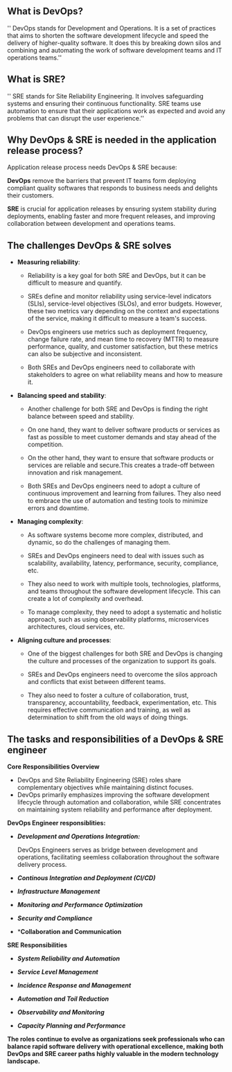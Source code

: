 ## What is DevOps?
'' DevOps stands for Development and Operations. It is a set of practices that aims to shorten the software development lifecycle and speed the delivery of higher-quality software. It does this by breaking down silos and combining and automating the work of software development teams and IT operations teams.''

## What is SRE?

'' SRE stands for Site Reliability Engineering. It involves safeguarding systems and ensuring their continuous functionality. SRE teams use automation to ensure that their applications work as expected and avoid any problems that can disrupt the user experience.''


## Why DevOps & SRE is needed in the application release process?

Application release process needs DevOps & SRE because:

**DevOps** remove the barriers that prevent IT teams form deploying compliant quality softwares that responds to business needs and delights their customers.

**SRE** is crucial for application releases by ensuring system stability during deployments, enabling faster and more frequent releases, and improving collaboration between development and operations teams. 



## The challenges DevOps & SRE solves

- **Measuring reliability**: 

    - Reliability is a key goal for both SRE and DevOps, but it can be difficult to measure and quantify. 

    - SREs define and monitor reliability using service-level indicators (SLIs), service-level objectives (SLOs), and error budgets. However, these two metrics vary depending on the context and expectations of the service, making it difficult to measure a team's success. 

    - DevOps engineers use metrics such as deployment frequency, change failure rate, and mean time to recovery (MTTR) to measure performance, quality, and customer satisfaction, but these metrics can also be subjective and inconsistent.  

    - Both SREs and DevOps engineers need to collaborate with stakeholders to agree on what reliability means and how to measure it.

- **Balancing speed and stability**: 

    - Another challenge for both SRE and DevOps is finding the right balance between speed and stability.

    - On one hand, they want to deliver software products or services as fast as possible to meet customer demands and stay ahead of the competition. 

    - On the other hand, they want to ensure that software products or services are reliable and secure.This creates a trade-off between innovation and risk management. 

    - Both SREs and DevOps engineers need to adopt a culture of continuous improvement and learning from failures. They also need to embrace the use of automation and testing tools to minimize errors and downtime.

- **Managing complexity**: 
    - As software systems become more complex, distributed, and dynamic, so do the challenges of managing them. 

    - SREs and DevOps engineers need to deal with issues such as scalability, availability, latency, performance, security, compliance, etc.

    -  They also need to work with multiple tools, technologies, platforms, and teams throughout the software development lifecycle. This can create a lot of complexity and overhead. 

    - To manage complexity, they need to adopt a systematic and holistic approach, such as using observability platforms, microservices architectures, cloud services, etc.


- **Aligning culture and processes**:
   - One of the biggest challenges for both SRE and DevOps is changing the culture and processes of the organization to support its goals.

   -  SREs and DevOps engineers need to overcome the silos approach and conflicts that exist between different teams. 
   
   - They also need to foster a culture of collaboration, trust, transparency, accountability, feedback, experimentation, etc. This requires effective communication and training, as well as determination to shift from the old ways of doing things.


## The tasks and responsibilities of a DevOps & SRE engineer

**Core Responsibilities Overview**

   - DevOps and Site Reliability Engineering (SRE) roles share complementary objectives while maintaining distinct focuses.
   -  DevOps primarily emphasizes improving the software development lifecycle through automation and collaboration, while SRE concentrates on maintaining system reliability and performance after deployment.


**DevOps Engineer responsiblities:**

  - ***Development and Operations Integration:***

      DevOps Engineers serves as bridge between development and operations, facilitating seemless collaboration throughout the software delivery process.

  - ***Continous Integration and Deployment (CI/CD)***


  - ***Infrastructure Management***

  - ***Monitoring and Performance Optimization***


  - ***Security and Compliance***

  - ***Collaboration and Communication**

**SRE Responsibilities**

  - ***System Reliability and Automation***

  - ***Service Level Management***

  - ***Incidence Response and Management***

  - ***Automation and Toil Reduction***

  - ***Observability and Monitoring***

  - ***Capacity Planning and Performance***
      

      

**The roles continue to evolve as organizations seek professionals who can balance rapid software delivery with operational excellence, making both DevOps and SRE career paths highly valuable in the modern technology landscape.**
 